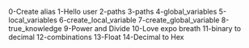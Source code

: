 0-Create alias
1-Hello user
2-paths
3-paths
4-global_variables
5-local_variables
6-create_local_variable
7-create_global_variable
8-true_knowledge
9-Power and Divide
10-Love expo breath
11-binary to decimal
12-combinations
13-Float
14-Decimal to Hex
